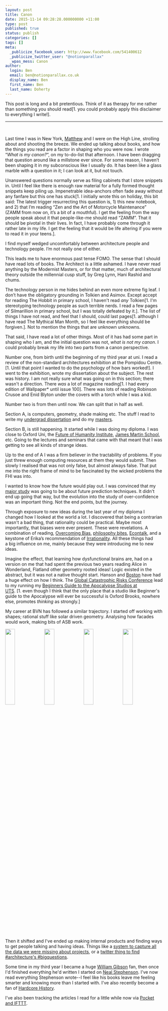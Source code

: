 ```yaml
---
layout: post
title: Canon
date: 2015-11-14 09:28:28.000000000 +11:00
type: post
published: true
status: publish
categories: []
tags: []
meta:
  _publicize_facebook_user: http://www.facebook.com/541400612
  _publicize_twitter_user: "@notionparallax"
  _wpas_mess: Canon
author:
  login: Ben
  email: ben@notionparallax.co.uk
  display_name: Ben
  first_name: Ben
  last_name: Doherty
---
```

<style type="text/css">
    img.quarter{
        width:24.9%;
    }
</style>
<p>This post is long and a bit pretentious. Think of it as therapy for me rather than something you should read[1. you could probably apply this disclaimer to everything I write!].<!--more--></p>
<hr />
<p>&nbsp;</p>
<p>Last time I was in New York, <a href="https://twitter.com/mcfblair">Matthew</a> and I were on the High Line, strolling about and shooting the breeze. We ended up talking about books, and how the things you read are a factor in shaping who you were now. I wrote “<em>What is my canon?</em>“, on my to-do-list that afternoon. I have been dragging that question around like a millstone ever since. For some reason, I haven’t been shaping it in my subconscious like I usually do. It has been like a glass marble with a question in it; I can look at it, but not touch.</p>
<p>Unanswered questions normally serve as filing cabinets that I store snippets in. Until I feel like there is enough raw material for a fully formed thought snippets keep piling up. Impenetrable idea-anchors often fade away without any fanfare but this one has stuck[1. I initially wrote this on holiday, this bit said: The latest trigger resurrecting this question is, 1) this new notebook, and 2) that I’m reading “Zen and the Art of Motorcycle Maintenance” (ZAMM from now on, it’s a bit of a mouthful). I get the feeling from the way people speak about it that people-like-me should read “ZAMM”. That it should be pivotal in their lives. In fact, I have probably come through it rather late in my life. I get the feeling that it would be life altering if you were to read it in your teens.].</p>
<p>I find myself wedged uncomfortably between architecture people and technology people. I’m not really one of either.</p>
<p>This leads me to have enormous past tense FOMO. The sense that I should have read lots of books. The Architect is a little ashamed. I have never read anything by the Modernist Masters, or for that matter, much of architectural theory outside the millennial cusp stuff, by Greg Lynn, Hani Rashid and chums.</p>
<p>The technology person in me hides behind an even more extreme fig leaf. I don’t have the obligatory grounding in Tolkien and Asimov. Except accept for reading The Hobbit in primary school, I haven't read <em>any</em> Tolkien[1. I'm stereotyping technology people as such terrible nerds. I read a few pages of Silmarillion in primary school, but I was totally defeated by it.]. The list of things I have not read, and feel that I should, could last pages[1. although I have read The Mythical Man Month, so I feel like everything should be forgiven.]. Not to mention the things that are unknown unknowns.</p>
<p>That said, I have read a lot of other things. Most of it has had some part in shaping who I am, and the initial question was not, <em>what is not my canon</em>. I could probably break my life into two parts from a canon perspective.</p>
<p>Number one, from birth until the beginning of my third year at uni. I read a review of the non-standard architectures exhibition at the Pompidou Centre. [1. Until that point I wanted to do the psychology of how bars worked!]. I went to the exhibition, wrote my dissertation about the subject. The rest was history. I am not really sure what was going on in this section; there wasn't a direction. There <em>was</em> a lot of magazine reading[1. I had every edition of Wallpaper* until issue 100]. There was lots of reading Robinson Crusoe and Enid Blyton under the covers with a torch while I was a kid.</p>
<p>Number two is from then until now. We can split that in half as well.</p>
<p>Section A, is computers, geometry, shade making etc. The stuff I read to write my <a href="http://notionparallax.co.uk/?p=1928">undergrad dissertation</a> and do my <a href="http://notionparallax.co.uk/?p=2293">masters</a>.</p>
<p>Section B, is still happening. It started while I was doing my diploma. I was close to Oxford Uni, the <a href="http://www.fhi.ox.ac.uk/">Future of Humanity Institute</a>, <a href="http://www.oxfordmartin.ox.ac.uk/">James Martin School</a>, etc. Going to the lectures and seminars that came with that meant that I was getting to see all kinds of strange ideas.</p>
<p>Up to the end of A I was a firm believer in the tractability of problems. If you just threw enough computing resources at them they would submit. Then slowly I realised that was not only false, but almost always false. That put me into the right frame of mind to be fascinated by the wicked problems the FHI was into.</p>
<p>I wanted to know how the future would play out. I was convinced that my <a href="http://notionparallax.co.uk/?p=2061">major study</a> was going to be about future prediction techniques. It didn't end up going that way, but the evolution into the study of over-confidence was an important thing. Not the end points, but the journey.</p>
<p>Through exposure to new ideas during the last year of my diploma I changed how I looked at the world a lot. I discovered that being a contrarian wasn't a bad thing, that rationality could be practical. Maybe most importantly, that biases were ever present. These were revelations. A combination of reading, <a href="http://www.overcomingbias.com/">Overcoming Bias</a>, <a href="http://www.philosophybites.com/">philosophy bites</a>, <a href="http://www.econtalk.org/">Econtalk</a>, and a keystone of Erika’s recommendation of <a href="http://www.amazon.com/gp/product/1780660251/ref=as_li_tl?ie=UTF8&amp;camp=1789&amp;creative=390957&amp;creativeASIN=1780660251&amp;linkCode=as2&amp;tag=notioparal-20&amp;linkId=V43JELE34LWYQHBR">Irrationality</a>. All these things had a big influence on me, mainly because they were introducing me to new ideas.</p>
<p>Imagine the effect, that learning how dysfunctional brains are, had on a version on me that had spent the previous two years reading Alice in Wonderland, Flatland other geometry rooted ideas! Logic existed in the abstract, but it was not a native thought start. Hanson and <a href="http://www.nickbostrom.com/">Boston</a> have had a huge effect on how I think. The <a href="http://www.global-catastrophic-risks.com/">Global Catastrophic Risks Conference</a> lead to my running my <a title="I think most of the links here are broken now." href="http://notionparallax.co.uk/wordpress/?p=593">Beginners Guide to the Apocalypse Studios at UTS</a>. [1. even though I think that the only place that a studio like Beginner's guide to the Apocalypse will ever be successful is Oxford Brooks, nowhere else, promotes <em>thinking </em>as strongly.]</p>
<p>My career at BVN has followed a similar trajectory. I started off working with shapes; rational stuff like solar driven geometry. Analysing how facades would work, making bits of ASB work.</p>
<p><img class="quarter" src="{{ site.baseurl }}/assets/ASB-North-Wharf-ribcage.jpg" alt="" /><img class="quarter" src="{{ site.baseurl }}/assets/asb-north-wharf-b241013-4.jpg" alt="" /><img class="quarter" src="{{ site.baseurl }}/assets/DSC09840aw.jpg" alt="" /><img class="quarter" src="{{ site.baseurl }}/assets/800-1785.jpg" alt="" /></p>
<p>Then it shifted and I've ended up making internal products and finding ways to get people talking and having ideas. Things like a <a href="https://github.com/notionparallax/ShadowWolf">system to capture all the data we were missing about projects</a>, or a <a href="http://notionparallax.co.uk/wordpress/?p=1762">twitter thing to find</a> <a href="https://twitter.com/search?q=%23architecture%20%23bigquestions&amp;src=typd">#architecture's #bigquestions</a>.</p>
<p>Some time in my third year I became a huge <a href="http://www.amazon.com/William-Gibson/e/B000AP5DM0/ref=sr_tc_2_0?qid=1447453327&amp;sr=8-2-ent">William Gibson</a> fan, then once I'd finished everything he'd written I started on <a href="http://www.amazon.com/Neal-Stephenson/e/B000APS8L8/ref=sr_tc_2_0?qid=1447453361&amp;sr=8-2-ent">Neal Stephenson</a>. I've now read everything Stephenson wrote--I feel like his books leave me feeling smarter and knowing more than I started with. I've also recently become a fan of <a href="http://www.dancarlin.com/hardcore-history-series/">Hardcore History</a>.</p>
<p>I've also been tracking the articles I read for a little while now via <a href="http://notionparallax.co.uk/?p=1679">Pocket and IFTTT</a>.</p>
